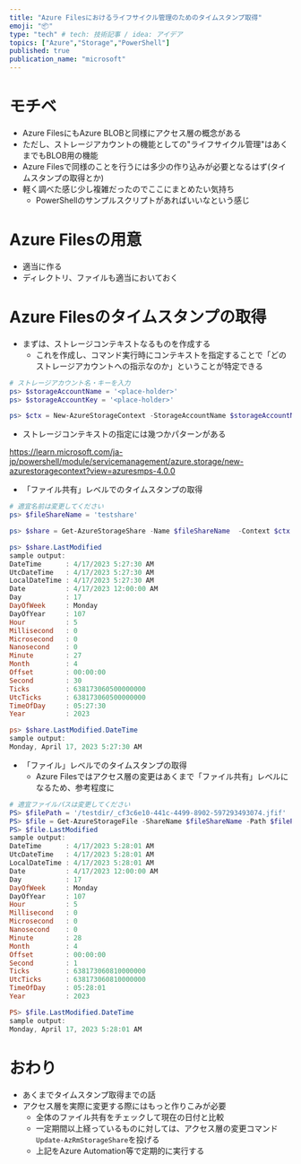 ```yaml
---
title: "Azure Filesにおけるライフサイクル管理のためのタイムスタンプ取得"
emoji: "📦"
type: "tech" # tech: 技術記事 / idea: アイデア
topics: ["Azure","Storage","PowerShell"]
published: true
publication_name: "microsoft"
---
```


# モチベ
- Azure FilesにもAzure BLOBと同様にアクセス層の概念がある
- ただし、ストレージアカウントの機能としての"ライフサイクル管理"はあくまでもBLOB用の機能
- Azure Filesで同様のことを行うには多少の作り込みが必要となるはず(タイムスタンプの取得とか)
- 軽く調べた感じ少し複雑だったのでここにまとめたい気持ち
    - PowerShellのサンプルスクリプトがあればいいなという感じ

# Azure Filesの用意
- 適当に作る
- ディレクトリ、ファイルも適当においておく

# Azure Filesのタイムスタンプの取得
- まずは、ストレージコンテキストなるものを作成する
    - これを作成し、コマンド実行時にコンテキストを指定することで「どのストレージアカウントへの指示なのか」ということが特定できる

```powershell
# ストレージアカウント名・キーを入力
ps> $storageAccountName = '<place-holder>'
ps> $storageAccountKey = '<place-holder>'

ps> $ctx = New-AzureStorageContext -StorageAccountName $storageAccountName -StorageAccountKey $storageAccountKey
```

- ストレージコンテキストの指定には幾つかパターンがある

https://learn.microsoft.com/ja-jp/powershell/module/servicemanagement/azure.storage/new-azurestoragecontext?view=azuresmps-4.0.0


- 「ファイル共有」レベルでのタイムスタンプの取得

```powershell
# 適宜名前は変更してください
ps> $fileShareName = 'testshare'

ps> $share = Get-AzureStorageShare -Name $fileShareName  -Context $ctx

ps> $share.LastModified
sample output:
DateTime      : 4/17/2023 5:27:30 AM
UtcDateTime   : 4/17/2023 5:27:30 AM
LocalDateTime : 4/17/2023 5:27:30 AM
Date          : 4/17/2023 12:00:00 AM
Day           : 17
DayOfWeek     : Monday
DayOfYear     : 107
Hour          : 5
Millisecond   : 0
Microsecond   : 0
Nanosecond    : 0
Minute        : 27
Month         : 4
Offset        : 00:00:00
Second        : 30
Ticks         : 638173060500000000
UtcTicks      : 638173060500000000
TimeOfDay     : 05:27:30
Year          : 2023

ps> $share.LastModified.DateTime
sample output:
Monday, April 17, 2023 5:27:30 AM
```
- 「ファイル」レベルでのタイムスタンプの取得
    - Azure Filesではアクセス層の変更はあくまで「ファイル共有」レベルになるため、参考程度に

```powershell
# 適宜ファイルパスは変更してください
PS> $filePath = '/testdir/_cf3c6e10-441c-4499-8902-597293493074.jfif'
PS> $file = Get-AzureStorageFile -ShareName $fileShareName -Path $filePath -Context $ctx 
PS> $file.LastModified
sample output:
DateTime      : 4/17/2023 5:28:01 AM
UtcDateTime   : 4/17/2023 5:28:01 AM
LocalDateTime : 4/17/2023 5:28:01 AM
Date          : 4/17/2023 12:00:00 AM
Day           : 17
DayOfWeek     : Monday
DayOfYear     : 107
Hour          : 5
Millisecond   : 0
Microsecond   : 0
Nanosecond    : 0
Minute        : 28
Month         : 4
Offset        : 00:00:00
Second        : 1
Ticks         : 638173060810000000
UtcTicks      : 638173060810000000
TimeOfDay     : 05:28:01
Year          : 2023

PS> $file.LastModified.DateTime
sample output:
Monday, April 17, 2023 5:28:01 AM
```

# おわり
- あくまでタイムスタンプ取得までの話
- アクセス層を実際に変更する際にはもっと作りこみが必要
    - 全体のファイル共有をチェックして現在の日付と比較
    - 一定期間以上経っているものに対しては、アクセス層の変更コマンド`Update-AzRmStorageShare`を投げる
    - 上記をAzure Automation等で定期的に実行する
